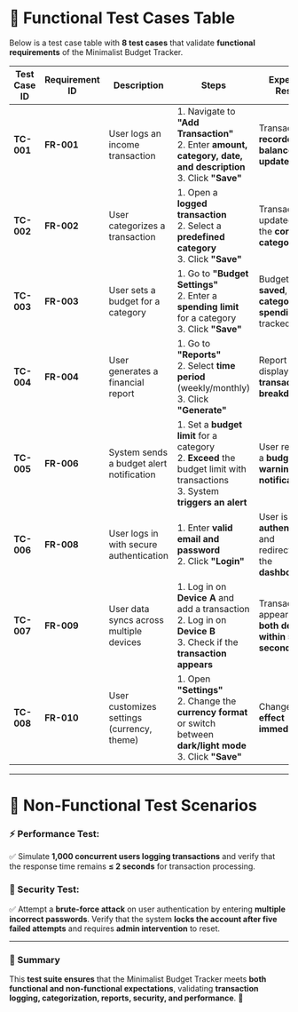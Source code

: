 # 📌 Functional Test Cases Table  

Below is a test case table with **8 test cases** that validate **functional requirements** of the Minimalist Budget Tracker.  

| **Test Case ID** | **Requirement ID** | **Description** | **Steps** | **Expected Result** | **Actual Result** | **Status (Pass/Fail)** |
|-----------------|-----------------|----------------|----------|-----------------|-----------------|------------------|
| **TC-001** | **FR-001** | User logs an income transaction | 1. Navigate to **"Add Transaction"** <br> 2. Enter **amount, category, date, and description** <br> 3. Click **"Save"** | Transaction is **recorded**, and **balance updates** | | |
| **TC-002** | **FR-002** | User categorizes a transaction | 1. Open a **logged transaction** <br> 2. Select a **predefined category** <br> 3. Click **"Save"** | Transaction is updated with the **correct category** | | |
| **TC-003** | **FR-003** | User sets a budget for a category | 1. Go to **"Budget Settings"** <br> 2. Enter a **spending limit** for a category <br> 3. Click **"Save"** | Budget is **saved**, and **category spending** is tracked | | |
| **TC-004** | **FR-004** | User generates a financial report | 1. Go to **"Reports"** <br> 2. Select **time period** (weekly/monthly) <br> 3. Click **"Generate"** | Report is displayed with **transaction breakdown** | | |
| **TC-005** | **FR-006** | System sends a budget alert notification | 1. Set a **budget limit** for a category <br> 2. **Exceed** the budget limit with transactions <br> 3. System **triggers an alert** | User receives a **budget warning notification** | | |
| **TC-006** | **FR-008** | User logs in with secure authentication | 1. Enter **valid email and password** <br> 2. Click **"Login"** | User is **authenticated** and redirected to the **dashboard** | | |
| **TC-007** | **FR-009** | User data syncs across multiple devices | 1. Log in on **Device A** and add a transaction <br> 2. Log in on **Device B** <br> 3. Check if the **transaction appears** | Transaction appears on **both devices within 5 seconds** | | |
| **TC-008** | **FR-010** | User customizes settings (currency, theme) | 1. Open **"Settings"** <br> 2. Change the **currency format** or switch between **dark/light mode** <br> 3. Click **"Save"** | Changes **take effect immediately** | | |

---

# 📌 Non-Functional Test Scenarios  

### **⚡ Performance Test:**  
✅ Simulate **1,000 concurrent users logging transactions** and verify that the response time remains **≤ 2 seconds** for transaction processing.  

### **🔐 Security Test:**  
✅ Attempt a **brute-force attack** on user authentication by entering **multiple incorrect passwords**. Verify that the system **locks the account after five failed attempts** and requires **admin intervention** to reset.  

---

### **📌 Summary**  
This **test suite ensures** that the Minimalist Budget Tracker meets **both functional and non-functional expectations**, validating **transaction logging, categorization, reports, security, and performance**. 🚀  
